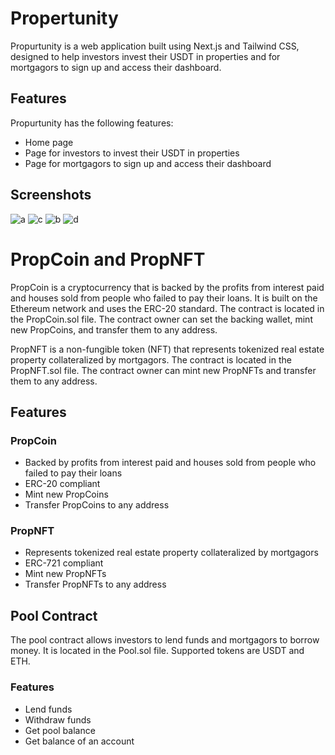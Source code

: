 # Propertunity

Propurtunity is a web application built using Next.js and Tailwind CSS, designed to help investors invest their USDT in properties and for mortgagors to sign up and access their dashboard.

## Features

Propurtunity has the following features:

- Home page
- Page for investors to invest their USDT in properties
- Page for mortgagors to sign up and access their dashboard

## Screenshots

![a](https://user-images.githubusercontent.com/42536568/230637607-67417b1e-27e2-4410-87f8-6e1b9dd06b0e.jpg)
![c](https://user-images.githubusercontent.com/42536568/230637597-6e6b3bb7-28de-45e0-b5f1-ea1cf7a050ab.jpg)
![b](https://user-images.githubusercontent.com/42536568/230637602-83ff0acb-4985-4195-b9e2-2bd14b2f58fa.jpg)
![d](https://user-images.githubusercontent.com/42536568/230637614-7c5057aa-66ca-4141-b366-d482f5b4bd62.jpg)

# PropCoin and PropNFT

PropCoin is a cryptocurrency that is backed by the profits from interest paid and houses sold from people who failed to pay their loans. It is built on the Ethereum network and uses the ERC-20 standard. The contract is located in the PropCoin.sol file. The contract owner can set the backing wallet, mint new PropCoins, and transfer them to any address.

PropNFT is a non-fungible token (NFT) that represents tokenized real estate property collateralized by mortgagors. The contract is located in the PropNFT.sol file. The contract owner can mint new PropNFTs and transfer them to any address.

## Features

### PropCoin
- Backed by profits from interest paid and houses sold from people who failed to pay their loans
- ERC-20 compliant
- Mint new PropCoins
- Transfer PropCoins to any address

### PropNFT
- Represents tokenized real estate property collateralized by mortgagors
- ERC-721 compliant
- Mint new PropNFTs
- Transfer PropNFTs to any address

## Pool Contract

The pool contract allows investors to lend funds and mortgagors to borrow money. It is located in the Pool.sol file. Supported tokens are USDT and ETH.

### Features
- Lend funds
- Withdraw funds
- Get pool balance
- Get balance of an account
